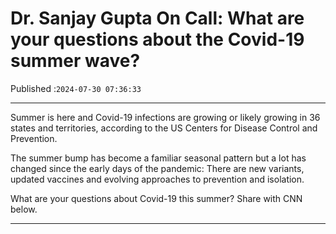 # Dr. Sanjay Gupta On Call: What are your questions about the Covid-19 summer wave?

Published :`2024-07-30 07:36:33`

---

Summer is here and Covid-19 infections are growing or likely growing in 36 states and territories, according to the US Centers for Disease Control and Prevention.

The summer bump has become a familiar seasonal pattern but a lot has changed since the early days of the pandemic: There are new variants, updated vaccines and evolving approaches to prevention and isolation.

What are your questions about Covid-19 this summer? Share with CNN below.

---

